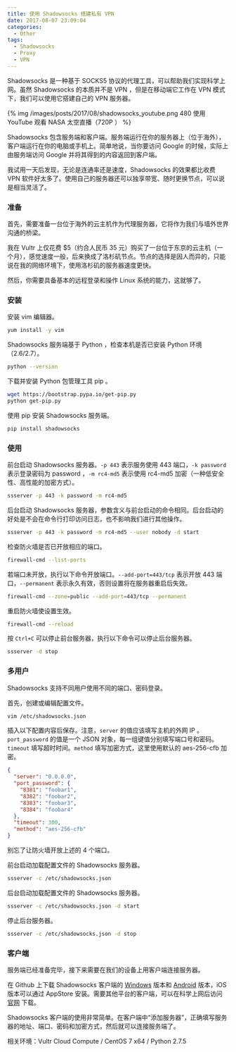 ```yaml
---
title: 使用 Shadowsocks 搭建私有 VPN
date: 2017-08-07 23:09:04
categories:
  - Other
tags:
  - Shadowsocks
  - Proxy
  - VPN
---
```


Shadowsocks 是一种基于 SOCKS5 协议的代理工具，可以帮助我们实现科学上网。虽然 Shadowsocks 的本质并不是 VPN ，但是在移动端它工作在 VPN 模式下，我们可以使用它搭建自己的 VPN 服务器。

<!-- more -->

{% img /images/posts/2017/08/shadowsocks_youtube.png 480 使用 YouTube 观看 NASA 太空直播（720P ） %}

Shadowsocks 包含服务端和客户端。服务端运行在你的服务器上（位于海外），客户端运行在你的电脑或手机上。简单地说，当你要访问 Google 的时候，实际上由服务端访问 Google 并将其得到的内容返回到客户端。

我试用一天后发现，无论是连通率还是速度，Shadowsocks 的效果都比收费 VPN 软件好太多了。使用自己的服务器还可以独享带宽、随时更换节点，可以说是相当灵活了。

### 准备

首先，需要准备一台位于海外的云主机作为代理服务器，它将作为我们与墙外世界沟通的桥梁。

我在 Vultr 上仅花费 $5（约合人民币 35 元）购买了一台位于东京的云主机（一个月），感觉速度一般，后来换成了洛杉矶节点。节点的选择是因人而异的，只能说在我的网络环境下，使用洛杉矶的服务器速度更快。

然后，你需要具备基本的远程登录和操作 Linux 系统的能力，这就够了。

### 安装

安装 vim 编辑器。

``` sh
yum install -y vim
```

Shadowsocks 服务端基于 Python ，检查本机是否已安装 Python 环境（2.6/2.7）。

``` sh
python --version
```

下载并安装 Python 包管理工具 pip 。

``` sh
wget https://bootstrap.pypa.io/get-pip.py
python get-pip.py
```

使用 pip 安装 Shadowsocks 服务端。

``` sh
pip install shadowsocks
```

### 使用

前台启动 Shadowsocks 服务器。`-p 443` 表示服务使用 443 端口，`-k password` 表示登录密码为 password ，`-m rc4-md5` 表示使用 rc4-md5 加密（一种低安全性、高性能的加密方式）。

``` sh
ssserver -p 443 -k password -m rc4-md5
```

后台启动 Shadowsocks 服务器，参数含义与前台启动的命令相同。后台启动的好处是不会在命令行打印访问日志，也不影响我们进行其他操作。

``` sh
ssserver -p 443 -k password -m rc4-md5 --user nobody -d start
```

检查防火墙是否已开放相应的端口。

``` sh
firewall-cmd --list-ports
```

若端口未开放，执行以下命令开放端口。`--add-port=443/tcp` 表示开放 443 端口，`--permanent` 表示永久有效，否则设置将在服务器重启后失效。

``` sh
firewall-cmd --zone=public --add-port=443/tcp --permanent
```

重启防火墙使设置生效。

``` sh
firewall-cmd --reload
```

按 `Ctrl+C` 可以停止前台服务器，执行以下命令可以停止后台服务器。

``` sh
ssserver -d stop
```

### 多用户

Shadowsocks 支持不同用户使用不同的端口、密码登录。

首先，创建或编辑配置文件。

``` sh
vim /etc/shadowsocks.json
```

插入以下配置内容后保存。注意，`server` 的值应该填写主机的外网 IP 。`port_password` 的值是一个 JSON 对象，每一组键值分别填写端口号和密码。`timeout` 填写超时时间。`method` 填写加密方式，这里使用默认的 aes-256-cfb 加密。

``` json
{
  "server": "0.0.0.0",
  "port_password": {
    "8381": "foobar1",
    "8382": "foobar2",
    "8383": "foobar3",
    "8384": "foobar4"
  },
  "timeout": 300,
  "method": "aes-256-cfb"
}
```

别忘了让防火墙开放上述的 4 个端口。

前台启动加载配置文件的 Shadowsocks 服务器。

``` sh
ssserver -c /etc/shadowsocks.json
```

后台启动加载配置文件的 Shadowsocks 服务器。

``` sh
ssserver -c /etc/shadowsocks.json -d start
```

停止后台服务器。

``` sh
ssserver -c /etc/shadowsocks.json -d stop
```

### 客户端

服务端已经准备完毕，接下来需要在我们的设备上用客户端连接服务器。

在 Github 上下载 Shadowsocks 客户端的 [Windows](https://github.com/shadowsocks/shadowsocks-windows/releases) 版本和 [Android](https://github.com/shadowsocks/shadowsocks-android/releases) 版本，iOS 版本可以通过 AppStore 安装。需要其他平台的客户端，可以在科学上网后访问 [官网](https://shadowsocks.org/) 下载。

Shadowsocks 客户端的使用非常简单。在客户端中“添加服务器”，正确填写服务器的地址、端口、密码和加密方式，然后就可以连接服务端了。

相关环境：Vultr Cloud Compute / CentOS 7 x64 / Python 2.7.5